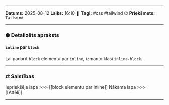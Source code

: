 ___

**Datums:** 2025-08-12
**Laiks:** 16:10
❚ **Tagi:** #css #tailwind 
⌬ **Priekšmets:**  `Tailwind`

---
### ⬢ Detalizēts apraksts
#### `inline` par `block`

Lai padarīt `block` elementu par `inline`, izmanto klasi `inline-block`.

---
### ⇄ Saistības

Iepriekšēja lapa >>> [[block elementu par inline]]
Nākama lapa >>> [[Attēli]]

---
